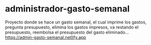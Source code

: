 # administrador-gasto-semanal
Proyecto donde se hace un gasto semanal, el cual imprime los gastos, pregunta presupuesto, elimina los gastos impresos, va restando el presupuesto, reembolsa el presupuesto del gasto eliminado...
https://admin-gasto-semanal.netlify.app
